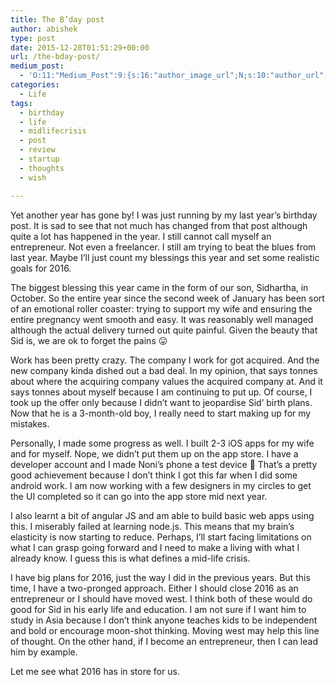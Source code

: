 ```yaml
---
title: The B’day post
author: abishek
type: post
date: 2015-12-28T01:51:29+00:00
url: /the-bday-post/
medium_post:
  - 'O:11:"Medium_Post":9:{s:16:"author_image_url";N;s:10:"author_url";N;s:10:"cross_link";s:3:"yes";s:2:"id";N;s:21:"follower_notification";s:3:"yes";s:7:"license";s:19:"all-rights-reserved";s:14:"publication_id";s:2:"-1";s:6:"status";s:4:"none";s:3:"url";N;}'
categories:
  - Life
tags:
  - birthday
  - life
  - midlifecrisis
  - post
  - review
  - startup
  - thoughts
  - wish

---
```

Yet another year has gone by! I was just running by my last year&#8217;s birthday post. It is sad to see that not much has changed from that post although quite a lot has happened in the year. I still cannot call myself an entrepreneur. Not even a freelancer. I still am trying to beat the blues from last year. Maybe I&#8217;ll just count my blessings this year and set some realistic goals for 2016.

The biggest blessing this year came in the form of our son, Sidhartha, in October. So the entire year since the second week of January has been sort of an emotional roller coaster: trying to support my wife and ensuring the entire pregnancy went smooth and easy. It was reasonably well managed although the actual delivery turned out quite painful. Given the beauty that Sid is, we are ok to forget the pains 😛

Work has been pretty crazy. The company I work for got acquired. And the new company kinda dished out a bad deal. In my opinion, that says tonnes about where the acquiring company values the acquired company at. And it says tonnes about myself because I am continuing to put up. Of course, I took up the offer only because I didn&#8217;t want to jeopardise Sid&#8217; birth plans. Now that he is a 3-month-old boy, I really need to start making up for my mistakes.

Personally, I made some progress as well. I built 2-3 iOS apps for my wife and for myself. Nope, we didn&#8217;t put them up on the app store. I have a developer account and I made Noni&#8217;s phone a test device 🙂 That&#8217;s a pretty good achievement because I don&#8217;t think I got this far when I did some android work. I am now working with a few designers in my circles to get the UI completed so it can go into the app store mid next year.

I also learnt a bit of angular JS and am able to build basic web apps using this. I miserably failed at learning node.js. This means that my brain&#8217;s elasticity is now starting to reduce. Perhaps, I&#8217;ll start facing limitations on what I can grasp going forward and I need to make a living with what I already know. I guess this is what defines a mid-life crisis.

I have big plans for 2016, just the way I did in the previous years. But this time, I have a two-pronged approach. Either I should close 2016 as an entrepreneur or I should have moved west. I think both of these would do good for Sid in his early life and education. I am not sure if I want him to study in Asia because I don&#8217;t think anyone teaches kids to be independent and bold or encourage moon-shot thinking. Moving west may help this line of thought. On the other hand, if I become an entrepreneur, then I can lead him by example. 

Let me see what 2016 has in store for us.